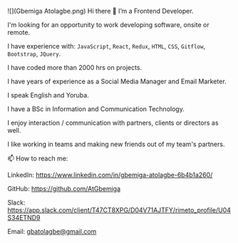 ![](Gbemiga Atolagbe.png)
Hi there 👋
I’m a Frontend Developer.

I'm looking for an opportunity to work developing software, onsite or remote.

I have experience with: `JavaScript`, `React`, `Redux`, `HTML`, `CSS`, `Gitflow`, `Bootstrap`, `JQuery`.

I have coded more than 2000 hrs on projects.

I have years of experience as a Social Media Manager and Email Marketer.

I speak English and Yoruba.

I have a BSc in Information and Communication Technology.

I enjoy interaction / communication with partners, clients or directors as well.

I like working in teams and making new friends out of my team's partners.

📫 How to reach me:

LinkedIn: https://www.linkedin.com/in/gbemiga-atolagbe-6b4b1a260/

GitHub: https://github.com/AtGbemiga

Slack: https://app.slack.com/client/T47CT8XPG/D04V71AJTFY/rimeto_profile/U04S34ETND9

Email: gbatolagbe@gmail.com
